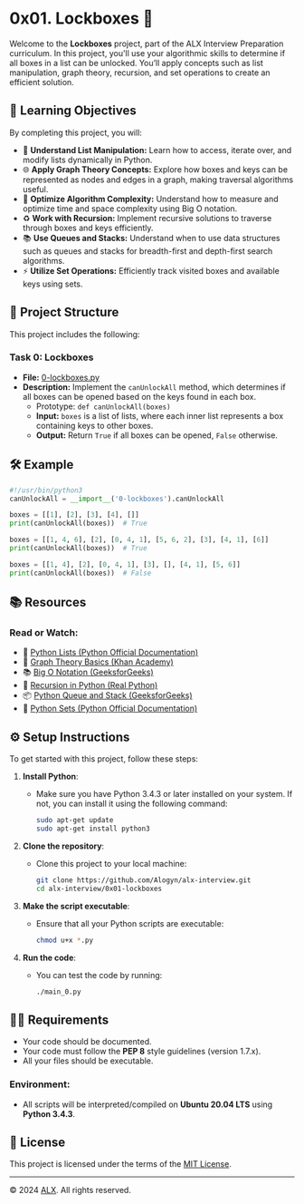 # 0x01. Lockboxes 🔐

Welcome to the **Lockboxes** project, part of the ALX Interview Preparation curriculum. In this project, you'll use your algorithmic skills to determine if all boxes in a list can be unlocked. You’ll apply concepts such as list manipulation, graph theory, recursion, and set operations to create an efficient solution.

## 📝 Learning Objectives

By completing this project, you will:

- 🔑 **Understand List Manipulation:** Learn how to access, iterate over, and modify lists dynamically in Python.
- 🌐 **Apply Graph Theory Concepts:** Explore how boxes and keys can be represented as nodes and edges in a graph, making traversal algorithms useful.
- 🧠 **Optimize Algorithm Complexity:** Understand how to measure and optimize time and space complexity using Big O notation.
- ♻️ **Work with Recursion:** Implement recursive solutions to traverse through boxes and keys efficiently.
- 📚 **Use Queues and Stacks:** Understand when to use data structures such as queues and stacks for breadth-first and depth-first search algorithms.
- ⚡ **Utilize Set Operations:** Efficiently track visited boxes and available keys using sets.

## 📂 Project Structure

This project includes the following:

### **Task 0: Lockboxes**  
   - **File:** [0-lockboxes.py](./0-lockboxes.py)  
   - **Description:** Implement the `canUnlockAll` method, which determines if all boxes can be opened based on the keys found in each box.
     - Prototype: `def canUnlockAll(boxes)`
     - **Input:** `boxes` is a list of lists, where each inner list represents a box containing keys to other boxes.
     - **Output:** Return `True` if all boxes can be opened, `False` otherwise.

## 🛠️ Example

```python
#!/usr/bin/python3
canUnlockAll = __import__('0-lockboxes').canUnlockAll

boxes = [[1], [2], [3], [4], []]
print(canUnlockAll(boxes))  # True

boxes = [[1, 4, 6], [2], [0, 4, 1], [5, 6, 2], [3], [4, 1], [6]]
print(canUnlockAll(boxes))  # True

boxes = [[1, 4], [2], [0, 4, 1], [3], [], [4, 1], [5, 6]]
print(canUnlockAll(boxes))  # False
```

## 📚 Resources

### Read or Watch:

- 📘 [Python Lists (Python Official Documentation)](https://docs.python.org/3/tutorial/datastructures.html)
- 🎥 [Graph Theory Basics (Khan Academy)](https://www.khanacademy.org/math/algebra/x2f8bb11595b61c86:graph-theory)
- 📚 [Big O Notation (GeeksforGeeks)](https://www.geeksforgeeks.org/analysis-of-algorithms-set-1-asymptotic-analysis/)
- 🧠 [Recursion in Python (Real Python)](https://realpython.com/python-recursion/)
- 📦 [Python Queue and Stack (GeeksforGeeks)](https://www.geeksforgeeks.org/queue-in-python/)
- 🔗 [Python Sets (Python Official Documentation)](https://docs.python.org/3/tutorial/datastructures.html#sets)

## ⚙️ Setup Instructions

To get started with this project, follow these steps:

1. **Install Python**:
   - Make sure you have Python 3.4.3 or later installed on your system. If not, you can install it using the following command:
     ```bash
     sudo apt-get update
     sudo apt-get install python3
     ```

2. **Clone the repository**:
   - Clone this project to your local machine:
     ```bash
     git clone https://github.com/Alogyn/alx-interview.git
     cd alx-interview/0x01-lockboxes
     ```

3. **Make the script executable**:
   - Ensure that all your Python scripts are executable:
     ```bash
     chmod u+x *.py
     ```

4. **Run the code**:
   - You can test the code by running:
     ```bash
     ./main_0.py
     ```

## 🧑‍💻 Requirements

- Your code should be documented.
- Your code must follow the **PEP 8** style guidelines (version 1.7.x).
- All your files should be executable.

### Environment:

- All scripts will be interpreted/compiled on **Ubuntu 20.04 LTS** using **Python 3.4.3**.

## 📜 License

This project is licensed under the terms of the [MIT License](https://opensource.org/licenses/MIT).

---

© 2024 [ALX](https://www.alxafrica.com/). All rights reserved.

